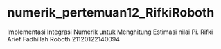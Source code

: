 # numerik_pertemuan12_RifkiRoboth
Implementasi Integrasi Numerik untuk Menghitung Estimasi nilai Pi. Rifki Arief Fadhillah Roboth 21120122140094
